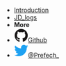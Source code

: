 <!-- markdownlint-disable-next-line first-line-heading -->
- [Introduction](introduction)
- [JD_logs](./JD_logs)
- **More**
- [![Github](./assets/img/github.svg)Github](https://github.com/Prefech/)
- [![Twitter](./assets/img/twitter.svg)@Prefech_](http://twitter.com/Prefech)

